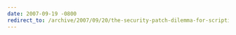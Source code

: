 ```yaml
---
date: 2007-09-19 -0800
redirect_to: /archive/2007/09/20/the-security-patch-dilemma-for-scripting-and-vm-based-languages.aspx/
---
```

